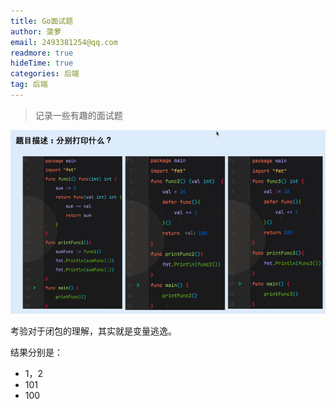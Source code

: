 ```yaml
---
title: Go面试题
author: 菠萝
email: 2493381254@qq.com
readmore: true
hideTime: true
categories: 后端
tag: 后端
---
```


> 记录一些有趣的面试题

![1698670459943](Go面试题/1698670459943.png)



考验对于闭包的理解，其实就是变量逃逸。

结果分别是：

- 1，2
- 101
- 100